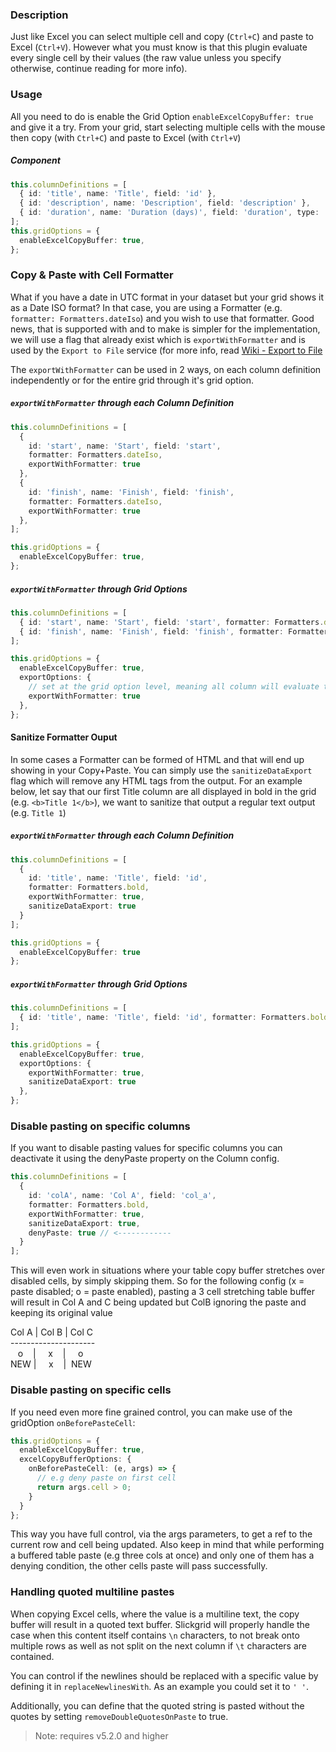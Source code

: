 ### Description
Just like Excel you can select multiple cell and copy (`Ctrl+C`) and paste to Excel (`Ctrl+V`). However what you must know is that this plugin evaluate every single cell by their values (the raw value unless you specify otherwise, continue reading for more info).

### Usage
All you need to do is enable the Grid Option `enableExcelCopyBuffer: true` and give it a try. From your grid, start selecting multiple cells with the mouse then copy (with `Ctrl+C`) and paste to Excel (with `Ctrl+V`)

##### Component
```typescript
this.columnDefinitions = [
  { id: 'title', name: 'Title', field: 'id' },
  { id: 'description', name: 'Description', field: 'description' },
  { id: 'duration', name: 'Duration (days)', field: 'duration', type: 'number' },
];
this.gridOptions = {
  enableExcelCopyBuffer: true,
};
```

### Copy & Paste with Cell Formatter
What if you have a date in UTC format in your dataset but your grid shows it as a Date ISO format? In that case, you are using a Formatter (e.g. `formatter: Formatters.dateIso`) and you wish to use that formatter. Good news, that is supported with and to make is simpler for the implementation, we will use a flag that already exist which is `exportWithFormatter` and is used by the `Export to File` service (for more info, read [Wiki - Export to File](Export-to-Text-File.md)

The `exportWithFormatter` can be used in 2 ways, on each column definition independently or for the entire grid through it's grid option.
##### `exportWithFormatter` through each Column Definition
```typescript
this.columnDefinitions = [
  {
    id: 'start', name: 'Start', field: 'start',
    formatter: Formatters.dateIso,
    exportWithFormatter: true
  },
  {
    id: 'finish', name: 'Finish', field: 'finish',
    formatter: Formatters.dateIso,
    exportWithFormatter: true
  },
];

this.gridOptions = {
  enableExcelCopyBuffer: true,
};
```

##### `exportWithFormatter` through Grid Options
```typescript
this.columnDefinitions = [
  { id: 'start', name: 'Start', field: 'start', formatter: Formatters.dateIso },
  { id: 'finish', name: 'Finish', field: 'finish', formatter: Formatters.dateIso },
];

this.gridOptions = {
  enableExcelCopyBuffer: true,
  exportOptions: {
    // set at the grid option level, meaning all column will evaluate the Formatter (when it has a Formatter defined)
    exportWithFormatter: true
  },
};
```
#### Sanitize Formatter Ouput
In some cases a Formatter can be formed of HTML and that will end up showing in your Copy+Paste. You can simply use the `sanitizeDataExport` flag which will remove any HTML tags from the output. For an example below, let say that our first Title column are all displayed in bold in the grid (e.g. `<b>Title 1</b>`), we want to sanitize that output a regular text output (e.g. `Title 1`)

##### `exportWithFormatter` through each Column Definition
```typescript
this.columnDefinitions = [
  {
    id: 'title', name: 'Title', field: 'id',
    formatter: Formatters.bold,
    exportWithFormatter: true,
    sanitizeDataExport: true
  }
];

this.gridOptions = {
  enableExcelCopyBuffer: true
};
```

##### `exportWithFormatter` through Grid Options
```typescript
this.columnDefinitions = [
  { id: 'title', name: 'Title', field: 'id', formatter: Formatters.bold }
];

this.gridOptions = {
  enableExcelCopyBuffer: true,
  exportOptions: {
    exportWithFormatter: true,
    sanitizeDataExport: true
  },
};
```

### Disable pasting on specific columns
If you want to disable pasting values for specific columns you can deactivate it using the denyPaste property on the Column config.

```typescript
this.columnDefinitions = [
  {
    id: 'colA', name: 'Col A', field: 'col_a',
    formatter: Formatters.bold,
    exportWithFormatter: true,
    sanitizeDataExport: true,
    denyPaste: true // <------------
  }
];
```

This will even work in situations where your table copy buffer stretches over disabled cells, by simply skipping them. So for the following config (x = paste disabled; o = paste enabled), pasting a 3 cell stretching table buffer will result in Col A and C being updated but ColB ignoring the paste and keeping its original value

Col A | Col B | Col C \
\---------------------\
&nbsp;&nbsp; o &nbsp;&nbsp;  | &nbsp;&nbsp;&nbsp; x &nbsp;&nbsp; | &nbsp;&nbsp;&nbsp; o \
NEW | &nbsp;&nbsp;&nbsp; x &nbsp;&nbsp; | &nbsp;NEW

### Disable pasting on specific cells
If you need even more fine grained control, you can make use of the gridOption `onBeforePasteCell`:

```typescript
this.gridOptions = {
  enableExcelCopyBuffer: true,
  excelCopyBufferOptions: {
    onBeforePasteCell: (e, args) => {
      // e.g deny paste on first cell
      return args.cell > 0;
    }
  }
};
```

This way you have full control, via the args parameters, to get a ref to the current row and cell being updated. Also keep in mind that while performing a buffered table paste (e.g three cols at once) and only one of them has a denying condition, the other cells paste will pass successfully.

### Handling quoted multiline pastes
When copying Excel cells, where the value is a multiline text, the copy buffer will result in a quoted text buffer. Slickgrid will properly handle the case when this content itself contains `\n` characters, to not break onto multiple rows as well as not split on the next column if `\t` characters are contained.

You can control if the newlines should be replaced with a specific value by defining it in `replaceNewlinesWith`. As an example you could set it to `' '`.

Additionally, you can define that the quoted string is pasted without the quotes by setting `removeDoubleQuotesOnPaste` to true.

> Note: requires v5.2.0 and higher